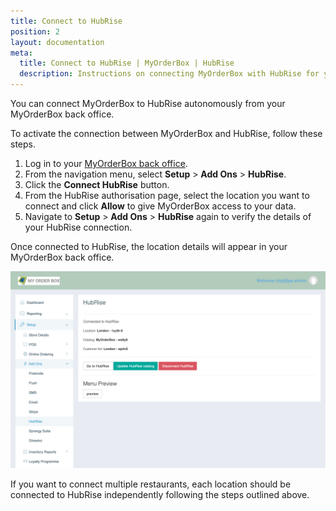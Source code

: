```yaml
---
title: Connect to HubRise
position: 2
layout: documentation
meta:
  title: Connect to HubRise | MyOrderBox | HubRise
  description: Instructions on connecting MyOrderBox with HubRise for your EPOS to work with other apps as a cohesive whole. Connect apps and synchronise your data.
---
```


You can connect MyOrderBox to HubRise autonomously from your MyOrderBox back office.

To activate the connection between MyOrderBox and HubRise, follow these steps.

1. Log in to your [MyOrderBox back office](https://go.myorderboxhq.com/).
1. From the navigation menu, select **Setup** > **Add Ons** > **HubRise**.
1. Click the **Connect HubRise** button.
1. From the HubRise authorisation page, select the location you want to connect and click **Allow** to give MyOrderBox access to your data.
1. Navigate to **Setup** > **Add Ons** > **HubRise** again to verify the details of your HubRise connection.

Once connected to HubRise, the location details will appear in your MyOrderBox back office.

![The HubRise connection page in your MyOrderBox back office](../images/002-en-myorderbox-connection-page.png)

If you want to connect multiple restaurants, each location should be connected to HubRise independently following the steps outlined above.
